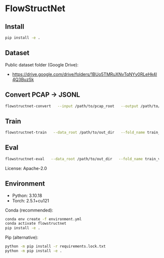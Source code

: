 # FlowStructNet

## Install
```bash
pip install -e .
```

## Dataset

Public dataset folder (Google Drive):
- https://drive.google.com/drive/folders/1BUo5TMRuXNvTqNYy0RLeHk4l4Q3BuzSk

## Convert PCAP → JSONL
```bash
flowstructnet-convert   --input /path/to/pcap_root   --output /path/to/out_dir   --max-ctx-tokens 4096   --workers 8 --resume
```

## Train
```bash
flowstructnet-train   --data_root /path/to/out_dir   --fold_name train_val_split_0   --train_split train --val_split val   --out_dir ./runs/exp1
```

## Eval
```bash
flowstructnet-eval   --data_root /path/to/out_dir   --fold_name train_val_split_0   --split test   --ckpt ./runs/exp1/checkpoint-best.pt
```

License: Apache-2.0


## Environment
- Python: 3.10.18
- Torch: 2.5.1+cu121

Conda (recommended):
```bash
conda env create -f environment.yml
conda activate flowstructnet
pip install -e .
```

Pip (alternative):
```bash
python -m pip install -r requirements.lock.txt
python -m pip install -e .
```